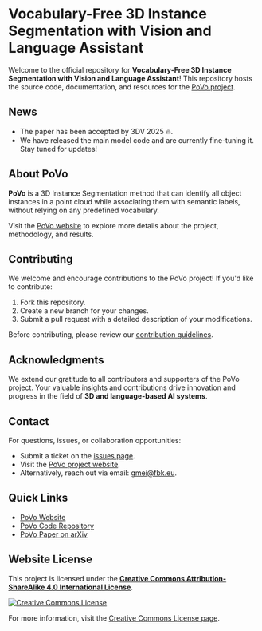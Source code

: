 # Vocabulary-Free 3D Instance Segmentation with Vision and Language Assistant

Welcome to the official repository for **Vocabulary-Free 3D Instance Segmentation with Vision and Language Assistant**! This repository hosts the source code, documentation, and resources for the [PoVo project](https://gfmei.github.io/PoVo/).

## News
- The paper has been accepted by 3DV 2025 🔥.
- We have released the main model code and are currently fine-tuning it. Stay tuned for updates!

## About PoVo
**PoVo** is a 3D Instance Segmentation method that can identify all object instances in a point cloud while associating them with semantic labels, without relying on any predefined vocabulary.

Visit the [PoVo website](https://gfmei.github.io/PoVo) to explore more details about the project, methodology, and results.


## Contributing
We welcome and encourage contributions to the PoVo project! If you'd like to contribute:
1. Fork this repository.
2. Create a new branch for your changes.
3. Submit a pull request with a detailed description of your modifications.

Before contributing, please review our [contribution guidelines](https://github.com/gfmei/PoVo/blob/main/CONTRIBUTING.md).

## Acknowledgments
We extend our gratitude to all contributors and supporters of the PoVo project. Your valuable insights and contributions drive innovation and progress in the field of **3D and language-based AI systems**.

## Contact
For questions, issues, or collaboration opportunities:
- Submit a ticket on the [issues page](https://github.com/gfmei/PoVo/issues).
- Visit the [PoVo project website](https://gfmei.github.io/PoVo/).
- Alternatively, reach out via email: [gmei@fbk.eu](mailto:gmei@fbk.eu).

## Quick Links
- [PoVo Website](https://gfmei.github.io/PoVo/)
- [PoVo Code Repository](https://github.com/gfmei/PoVo)
- [PoVo Paper on arXiv](https://www.arxiv.org/pdf/2408.10652)


## Website License

This project is licensed under the **[Creative Commons Attribution-ShareAlike 4.0 International License](http://creativecommons.org/licenses/by-sa/4.0/)**.

[![Creative Commons License](https://i.creativecommons.org/l/by-sa/4.0/88x31.png)](http://creativecommons.org/licenses/by-sa/4.0/)

For more information, visit the [Creative Commons License page](http://creativecommons.org/licenses/by-sa/4.0/).
